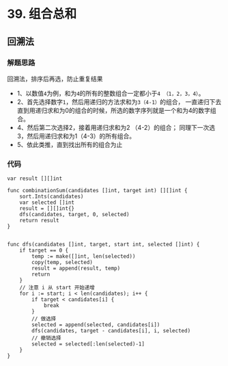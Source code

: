 # 39. 组合总和
## 回溯法
### 解题思路
回溯法，排序后再选，防止重复结果

* 1、以数值``4``为例，和为``4``的所有的整数组合一定都小于``4 （1，2，3，4）``。
* 2、首先选择数字``1``，然后用递归的方法求和为``3（4-1）``的组合，
一直递归下去直到用递归求和为0的组合的时候，所选的数字序列就是一个和为4的数字组合。
* 4、然后第二次选择2，接着用递归求和为2 （4-2）的组合；
同理下一次选3，然后用递归求和为1（4-3）的所有组合。
* 5、依此类推，直到找出所有的组合为止

### 代码
```golang
var result [][]int

func combinationSum(candidates []int, target int) [][]int {
	sort.Ints(candidates)
	var selected []int
	result = [][]int{}
	dfs(candidates, target, 0, selected)
	return result
}


func dfs(candidates []int, target, start int, selected []int) {
	if target == 0 {
		temp := make([]int, len(selected))
		copy(temp, selected)
		result = append(result, temp)
		return
	}
	// 注意 i 从 start 开始递增
	for i := start; i < len(candidates); i++ {
		if target < candidates[i] {
			break
		}
		// 做选择
		selected = append(selected, candidates[i])
		dfs(candidates, target - candidates[i], i, selected)
		// 撤销选择
		selected = selected[:len(selected)-1]
	}
}
```